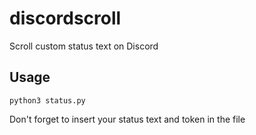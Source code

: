 # discordscroll
Scroll custom status text on Discord

## Usage
`python3 status.py`

Don't forget to insert your status text and token in the file
